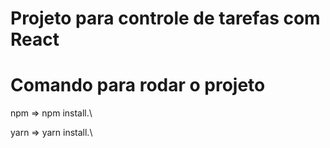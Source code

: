 # Projeto para controle de tarefas com React

# Comando para rodar o projeto 
  npm => npm install.\
  
  yarn => yarn install.\
  
